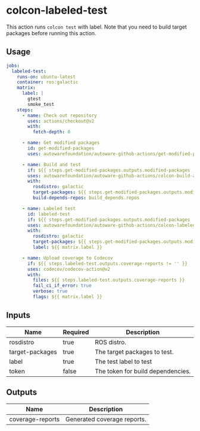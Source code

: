 # colcon-labeled-test

This action runs `colcon test` with label.
Note that you need to build target packages before running this action.

## Usage

```yaml
jobs:
  labeled-test:
    runs-on: ubuntu-latest
    container: ros:galactic
    matrix:
      label: |
        gtest
        smoke_test
    steps:
      - name: Check out repository
        uses: actions/checkout@v2
        with:
          fetch-depth: 0

      - name: Get modified packages
        id: get-modified-packages
        uses: autowarefoundation/autoware-github-actions/get-modified-packages@tier4/proposal

      - name: Build and test
        if: ${{ steps.get-modified-packages.outputs.modified-packages != '' }}
        uses: autowarefoundation/autoware-github-actions/colcon-build-and-test@tier4/proposal
        with:
          rosdistro: galactic
          target-packages: ${{ steps.get-modified-packages.outputs.modified-packages }}
          build-depends-repos: build_depends.repos

      - name: Labeled test
        id: labeled-test
        if: ${{ steps.get-modified-packages.outputs.modified-packages != '' }}
        uses: autowarefoundation/autoware-github-actions/colcon-labeled-test@tier4/proposal
        with:
          rosdistro: galactic
          target-packages: ${{ steps.get-modified-packages.outputs.modified-packages }}
          label: ${{ matrix.label }}

      - name: Upload coverage to Codecov
        if: ${{ steps.labeled-test.outputs.coverage-reports != '' }}
        uses: codecov/codecov-action@v2
        with:
          files: ${{ steps.labeled-test.outputs.coverage-reports }}
          fail_ci_if_error: true
          verbose: true
          flags: ${{ matrix.label }}
```

## Inputs

| Name                | Required | Description                                     |
| ------------------- | -------- | ----------------------------------------------- |
| rosdistro           | true     | ROS distro.                                     |
| target-packages     | true     | The target packages to test.                    |
| label               | true    | The test label to test              |
| token               | false    | The token for build dependencies.               |

## Outputs

| Name                | Description                                     |
| ------------------- | ----------------------------------------------- |
| coverage-reports    | Generated coverage reports.                     |
